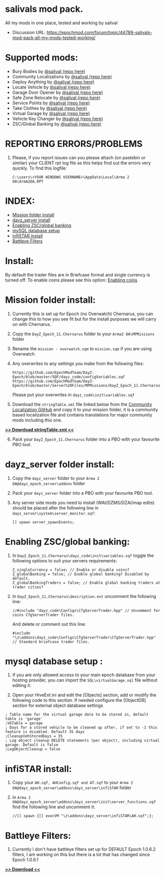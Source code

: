 # salivals mod pack.
All my mods in one place, tested and working by salival

* Discussion URL: https://epochmod.com/forum/topic/44789-salivals-mod-pack-all-my-mods-tested-working/

# Supported mods:

* Bury Bodies by [@salival (repo here)](https://github.com/oiad/buryBodies)
* Community Localizations by [@salival (repo here)](https://github.com/oiad/communityLocalizations)
* Deploy Anything by [@salival (repo here)](https://github.com/oiad/DayZEpochDeployableBike)
* Locate Vehicle by [@salival (repo here)](https://github.com/oiad/locateVehicle)
* Garage Door Opener by [@salival (repo here)](https://github.com/oiad/garageDoorOpener)
* Safe Zone Relocate by [@salival (repo here)](https://github.com/oiad/safeZoneRelocate)
* Service Points by [@salival (repo here)](https://github.com/oiad/service_points)
* Take Clothes by [@salival (repo here)](https://github.com/oiad/TakeClothes)
* Virtual Garage by [@salival (repo here)](https://github.com/oiad/virtualGarage)
* Vehicle Key Changer by [@salival (repo here)](https://github.com/oiad/vkc)
* ZSC/Global Banking by [@salival (repo here)](https://github.com/oiad/ZSC)

# REPORTING ERRORS/PROBLEMS

1. Please, if you report issues can you please attach (on pastebin or similar) your CLIENT rpt log file as this helps find out the errors very quickly. To find this logfile:

	```sqf
	C:\users\<YOUR WINDOWS USERNAME>\AppData\Local\Arma 2 OA\ArmA2OA.RPT
	```

# INDEX:

* [Mission folder install](https://github.com/oiad/modPack#mission-folder-install)
* [dayz_server install](https://github.com/oiad/modPack#dayz_server-folder-install)
* [Enabling ZSC/global banking](https://github.com/oiad/modPack#enabling-zscglobal-banking)
* [mySQL database setup](https://github.com/oiad/modPack#mysql-database-setup)
* [infiSTAR install](https://github.com/oiad/modPack#infistar-install)
* [Battleye Filters](https://github.com/oiad/modPack#battleye-filters)
	
# Install:

By default the trader files are in Briefcase format and single currency is turned off. To enable coins please see this option: [Enabling coins](https://github.com/oiad/modPack#enabling-zscglobal-banking)

# Mission folder install:

1. Currently this is set up for Epoch (no Overwatch) Chernarus, you can change this to how you see fit but for the install purposes we will carry on with Chernarus.

2. Copy the <code>DayZ_Epoch_11.Chernarus</code> folder to your <code>Arma2 OA\MPMissions</code> folder

3. Rename the <code>mission - overwatch.sqm</code> to <code>mission.sqm</code> if you are using Overwatch

4. Any overwrites to any settings you make from the following files:
	```sqf
	https://github.com/EpochModTeam/DayZ-Epoch/blob/master/SQF/dayz_code/configVariables.sqf
	https://github.com/EpochModTeam/DayZ-Epoch/blob/master/Server%20Files/MPMissions/DayZ_Epoch_11.Chernarus/init.sqf
	```
	Please put your overwrites in <code>dayz_code\init\variables.sqf</code>

5. Download the <code>stringTable.xml</code> file linked below from the [Community Localization GitHub](https://github.com/oiad/communityLocalizations) and copy it to your mission folder, it is a community based localization file and contains translations for major community mods including this one.

**[>> Download stringTable.xml <<](https://github.com/oiad/communityLocalizations/blob/master/stringtable.xml)**

6. Pack your <code>DayZ_Epoch_11.Chernarus</code> folder into a PBO with your favourite PBO tool.

# dayz_server folder install:

1. Copy the <code>dayz_server</code> folder to your <code>Arma 2 OA\@dayz_epoch_server\addons</code> folder

2. Pack your <code>dayz_server</code> folder into a PBO with your favourite PBO tool.

3. Any server side mods you need to install (WAI/DZMS/DZAI/map edits) should be placed after the following line in <code>dayz_server\system\server_monitor.sqf</code>:
	```sqf
	[] spawn server_spawnEvents;
	```

# Enabling ZSC/global banking:

1. In <code>DayZ_Epoch_11.Chernarus\dayz_code\init\variables.sqf</code> toggle the following options to suit your servers requirements:
	```sqf
	Z_singleCurrency = false; // Enable or disable coins?
	Z_globalBanking = false; // Enable global banking? Disabled by default.
	Z_globalBankingTraders = false; // Enable global banking traders at trader cities?
	```

2. In <code>DayZ_Epoch_11.Chernarus\description.ext</code> uncomment the following line:
	```sqf
	//#include "dayz_code\Configs\CfgServerTrader.hpp" // Uncomment for coins CfgServerTrader files.
	```
	
	And delete or comment out this line:
	```sqf
	#include "\z\addons\dayz_code\Configs\CfgServerTrader\CfgServerTrader.hpp" // Standard briefcase trader files.
	```

# mysql database setup	:

1. If you are only allowed access to your main epoch database from your hosting provider, you can import the <code>SQL\virtualGarage.sql</code> file without editing it.

2. Open your HiveExt.ini and edit the [Objects] section, add or modify the following code to this section. If needed configure the [ObjectDB] section for external object database settings

```
; Table name for the virtual garage data to be stored in, default table is 'garage'
;VGTable = garage
; Days for a stored vehicle to be cleaned up after, if set to -1 this feature is disabled. Default 35 days
;CleanupVehStoredDays = 35
; Log object cleanup DELETE statements (per object), including virtual garage. Default is false
;LogObjectCleanup = false
```

# infiSTAR install:

1. Copy your <code>AH.sqf, AHConfig.sqf and AT.sqf</code> to your <code>Arma 2 OA\@dayz_epoch_server\addons\dayz_server\infiSTAR</code> folder

2. In <code>Arma 2 OA\@dayz_epoch_server\addons\dayz_server\init\server_functions.sqf</code> find the following line and uncomment it:
	```sqf
	//[] spawn {[] execVM "\z\addons\dayz_server\infiSTAR\AH.sqf";};
	```

# Battleye Filters:

1. Currently I don't have battleye filters set up for DEFAULT Epoch 1.0.6.2 filters, I am working on this but there is a lot that has changed since Epoch 1.0.6.1

**[>> Download <<](https://github.com/oiad/modPack/archive/master.zip)**
